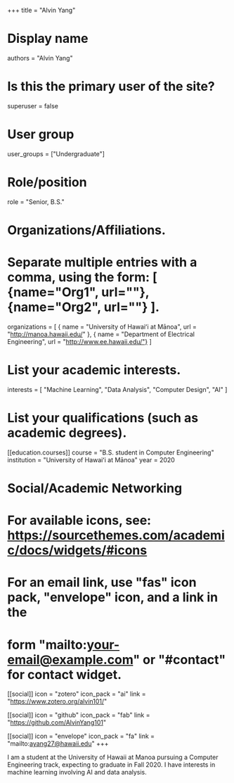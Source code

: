 +++
title = "Alvin Yang"

# Display name

authors = "Alvin Yang"

# Is this the primary user of the site?

superuser = false

# User group

user_groups = ["Undergraduate"]

# Role/position

role = "Senior, B.S."

# Organizations/Affiliations.

# Separate multiple entries with a comma, using the form: [ {name="Org1", url=""}, {name="Org2", url=""} ].

organizations = [ { name = "University of Hawaiʻi at Mānoa", url = "http://manoa.hawaii.edu/" }, { name = "Department of Electrical Engineering", url = "http://www.ee.hawaii.edu/"} ]

# List your academic interests.

interests = [ "Machine Learning", "Data Analysis", "Computer Design", "AI" ]

# List your qualifications (such as academic degrees).

[[education.courses]]
  course = "B.S. student in Computer Engineering"
  institution = "University of Hawaiʻi at Mānoa" 
  year = 2020

# Social/Academic Networking

# For available icons, see: https://sourcethemes.com/academic/docs/widgets/#icons

# For an email link, use "fas" icon pack, "envelope" icon, and a link in the

# form "mailto:your-email@example.com" or "#contact" for contact widget.

[[social]] 
  icon = "zotero"
  icon_pack = "ai"
  link = "https://www.zotero.org/alvin101/"
  
[[social]] 
  icon = "github"
  icon_pack = "fab"
  link = "https://github.com/AlvinYang101"

[[social]] 
  icon = "envelope"
  icon_pack = "fa" 
  link = "mailto:ayang27@hawaii.edu"
+++

I am a student at the University of Hawaii at Manoa pursuing a Computer Engineering track, expecting to graduate in Fall 2020. I have interests in machine learning involving AI and data analysis.
<!--stackedit_data:
eyJoaXN0b3J5IjpbLTEyOTY2Nzg4MzBdfQ==
-->
